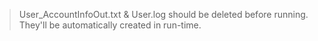 > User_AccountInfoOut.txt & User.log should be deleted before running.
> They'll be automatically created in run-time.
